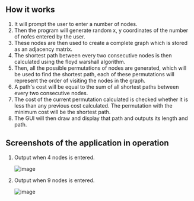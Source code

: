 ## How it works

1. It will prompt the user to enter a number of nodes.
2. Then the program will generate random x, y coordinates of the number of nofes entered by the user.
3. These nodes are then used to create a complete graph which is stored as an adjacency matrix.
4. The shortest path between every two consecutive nodes is then calculated using the floyd warshall algorithm.
5. Then, all the possible permutations of nodes are generated, which will be used to find the shortest path, each of these permutations will represent the order of visiting the nodes in the graph.
6. A path's cost will be equal to the sum of all shortest paths between every two consecutive nodes.
7. The cost of the current permutation calculated is checked whether it is less than any previous cost calculated. The permutation with the minimum cost will be the shortest path.
8. The GUI will then draw and display that path and outputs its length and path.

## Screenshots of the application in operation

1. Output when 4 nodes is entered.

   ![image](https://github.com/hastikacheddy/Shortest-path/assets/59787014/39d1293f-3e36-465f-af9d-beb4e8028670)

2. Output when 9 nodes is entered.

   ![image](https://github.com/hastikacheddy/Shortest-path/assets/59787014/584b23f2-36fd-45e8-9f86-778d252fb8bc)

